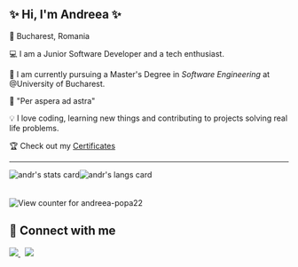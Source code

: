 ## ✨ Hi, I'm Andreea ✨

📌 Bucharest, Romania

💻 I am a Junior Software Developer and a tech enthusiast.

📜 I am currently pursuing a Master's Degree in *Software Engineering* at @University of Bucharest.

💭 "Per aspera ad astra"

💡 I love coding, learning new things and contributing to projects solving real life problems.

🏆 Check out my [Certificates](https://github.com/andreea-popa22/Certificates)

____

<div style="display:flex; flex-direction:row; align-items:center; justify-content:start;">
 <img align="center" src="https://github-readme-stats.vercel.app/api?username=andreea-popa22&count_private=true&show_icons=true&theme=jolly&border_radius=10&hide_border=true&line_height=20&card_width=400" alt="andr's stats card" />
 <img align="center" src="https://github-readme-stats.vercel.app/api/top-langs?username=andreea-popa22&theme=jolly&hide_border=true&hide=html,ShaderLab&layout=compact&border_radius=10" alt="andr's langs card" /> &emsp;
</div>  </br>

<br/>
<img src="https://komarev.com/ghpvc/?username=andreea-popa22&color=884fa1&style=for-the-badge&label=Profile+views+since+October+2022" alt="View counter for andreea-popa22">

## 🔗 Connect with me

<a href="mailto:popaiuliaandreea22@gmail.com"> 
 <img src="https://img.shields.io/static/v1?label=&message=Email&color=884fa1&logo=&style=for-the-badge&messageColor=black"</img>
</a> &nbsp;
<a href="https://www.linkedin.com/in/andreea-popa-273522207/"> 
 <img src="https://img.shields.io/badge/LinkedIn-0077B5?style=for-the-badge&logo=linkedin&logoColor=white"</img> 
</a>


